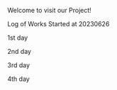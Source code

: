 Welcome to visit our Project!

Log of Works
Started at 20230626

1st day

2nd day

3rd day

4th day
